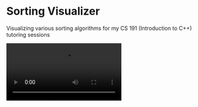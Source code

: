 # Sorting Visualizer
Visualizing various sorting algorithms for my CS 191 (Introduction to C++) tutoring sessions

![Visualization](https://i.gyazo.com/869165487f9c1dd9a129548a957bfa0e.mp4)
